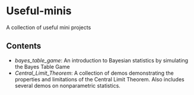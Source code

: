 # Useful-minis
A collection of useful mini projects

## Contents

+ *bayes_table_game*: An introduction to Bayesian statistics by simulating the Bayes Table Game
+ *Central_Limit_Theorem*: A collection of demos demonstrating the properties and limitations of the Central Limit Theorem. Also includes several demos on nonparametric statistics.
